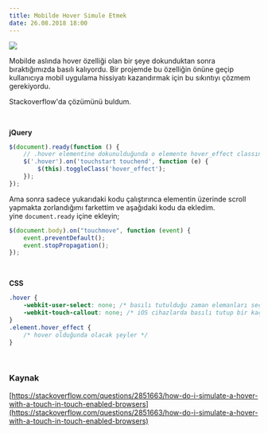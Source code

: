```yaml
--- 
title: Mobilde Hover Simule Etmek
date: 26.08.2018 18:00
---
```


![](https://media.giphy.com/media/26BRERwHtgJTf7rTG/giphy.gif)

Mobilde aslında hover özelliği olan bir şeye dokunduktan sonra bıraktığımızda basılı kalıyordu. Bir projemde bu özelliğin önüne geçip kullanıcıya mobil uygulama hissiyatı kazandırmak için bu sıkıntıyı çözmem gerekiyordu.

Stackoverflow'da çözümünü buldum.  

<br>

**jQuery**
```js
$(document).ready(function () {
    // .hover elementine dokunulduğunda o elemente hover_effect classını uygula
    $('.hover').on('touchstart touchend', function (e) {
        $(this).toggleClass('hover_effect');
    });
});
```

Ama sonra sadece yukarıdaki kodu çalıştırınca elementin üzerinde scroll yapmakta zorlandığımı farkettim ve aşağıdaki kodu da ekledim.  
yine `document.ready` içine ekleyin;

```js
$(document.body).on("touchmove", function (event) {
    event.preventDefault();
    event.stopPropagation();
});
```
<br>

**CSS** 
```css
.hover {
    -webkit-user-select: none; /* basılı tutulduğu zaman elemanları seçili hale getirmemesi için */
    -webkit-touch-callout: none; /* iOS cihazlarda basılı tutup bir kaç saniye bekletildiğinde bağlantı hakkında info çıkartmaması için */
}
.element.hover_effect {
    /* hover olduğunda olacak şeyler */
}
```

<br>

### Kaynak
[https://stackoverflow.com/questions/2851663/how-do-i-simulate-a-hover-with-a-touch-in-touch-enabled-browsers](https://stackoverflow.com/questions/2851663/how-do-i-simulate-a-hover-with-a-touch-in-touch-enabled-browsers)



